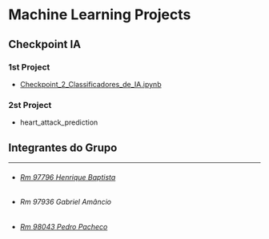 # Machine Learning Projects

## Checkpoint IA

### 1st Project

- [Checkpoint_2_Classificadores_de_IA.ipynb](https://github.com/henriquebap/Machine_Learning_HB/blob/main/Checkpoint_2_Classificadores_de_IA.ipynb)

### 2st Project

- heart_attack_prediction

## Integrantes do Grupo

---

- ###### [Rm 97796 Henrique Baptista](https://github.com/henriquebap)
- ###### Rm 97936 Gabriel Amâncio
- ###### [Rm 98043 Pedro Pacheco](https://github.com/pedrocpacheco)
